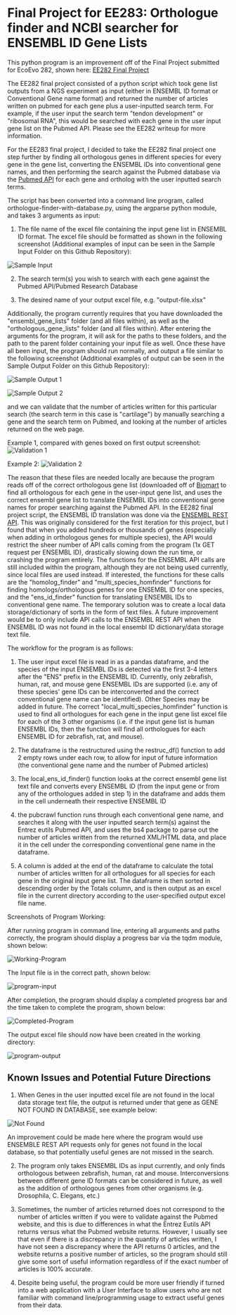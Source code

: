 # Final Project for EE283: Orthologue finder and NCBI searcher for ENSEMBL ID Gene Lists

This python program is an improvement off of the Final Project submitted for EcoEvo 282, shown here: [EE282 Final Project](https://github.com/pnayak93/ee282/blob/main/Final_Project_Writeup.md)

The EE282 final project consisted of a python script which took gene list outputs from a NGS experiment as input (either in ENSEMBL ID format or Conventional Gene name format) and returned the number of articles written on pubmed for each gene plus a user-inputted search term. For example, if the user input the search term "tendon development" or "ribosomal RNA", this would be searched with each gene in the user input gene list on the Pubmed API. Please see the EE282 writeup for more information.

For the EE283 final project, I decided to take the EE282 final project one step further by finding all orthologous genes in different species for every gene in the gene list, converting the ENSEMBL IDs into conventional gene names, and then performing the search against the Pubmed database via the [Pubmed API](https://www.ncbi.nlm.nih.gov/books/NBK25501/) for each gene and ortholog with the user inputted search terms.

The script has been converted into a command line program, called orthologue-finder-with-database.py, using the argparse python module, and takes 3 arguments as input:   

1) The file name of the excel file containing the input gene list in ENSEMBL ID format. The excel file should be formatted as shown in the following screenshot (Additional examples of input can be seen in the Sample Input Folder on this Github Repository):

![Sample Input](/Screenshots/Cartilage-Input.PNG)

2) The search term(s) you wish to search with each gene against the Pubmed API/Pubmed Research Database

3) The desired name of your output excel file, e.g. "output-file.xlsx"

Additionally, the program currently requires that you have downloaded the "ensembl_gene_lists" folder (and all files within), as well as the "orthologous_gene_lists" folder (and all files within). After entering the arguments for the program, it will ask for the paths to these folders, and the path to the parent folder containing your input file as well. Once these have all been input, the program should run normally, and output a file similar to the following screenshot (Additional examples of output can be seen in the Sample Output Folder on this Github Repository):

![Sample Output 1](/Screenshots/Cartilage-Output-1.PNG)

![Sample Output 2](/Screenshots/Cartilage-Output-2.PNG)

and we can validate that the number of articles written for this particular search (the search term in this case is "cartilage") by manually searching a gene and the search term on Pubmed, and looking at the number of articles returned on the web page.

Example 1, compared with genes boxed on first output screenshot:
![Validation 1](/Screenshots/Validation-1.PNG)

Example 2:
![Validation 2](/Screenshots/Validation-2.PNG)

The reason that these files are needed locally are because the program reads off of the correct orthologous gene list (downloaded off of [Biomart](https://www.ensembl.org/biomart/martview/a2d7e8d51d4d452d497f784ce4a5be89) to find all orthologous for each gene in the user-input gene list, and uses the correct ensembl gene list to translate ENSEMBL IDs into conventional gene names for proper searching against the Pubmed API. In the EE282 final project script, the ENSEMBL ID translation was done via the [ENSEMBL REST API](https://rest.ensembl.org/). This was originally considered for the first iteration for this project, but I found that when you added hundreds or thousands of genes (especially when adding in orthologous genes for multiple species), the API would restrict the sheer number of API calls coming from the program (1x GET request per ENSEMBL ID), drastically slowing down the run time, or crashing the program entirely. The functions for the ENSEMBL API calls are still included within the program, although they are not being used currently, since local files are used instead. If interested, the functions for these calls are the "homolog_finder" and "multi_species_homfinder" functions for finding homologs/orthologous genes for one ENSEMBL ID for one species, and the "ens_id_finder" function for translating ENSEMBL IDs to conventional gene name.  The temporary solution was to create a local data storage/dictionary of sorts in the form of text files. A future improvement would be to only include API calls to the ENSEMBL REST API when the ENSEMBL ID was not found in the local ensembl ID dictionary/data storage text file.


The workflow for the program is as follows:

1) The user input excel file is read in as a pandas dataframe, and the species of the input ENSEMBL IDs is detected via the first 3-4 letters after the "ENS" prefix in the ENSEMBL ID. Currently, only zebrafish, human, rat, and mouse gene ENSEMBL IDs are supported (i.e. any of these species' gene IDs can be interconverted and the correct conventional gene name can be identified). Other Species may be added in future. The correct "local_multi_species_homfinder" function is used to find all orthologues for each gene in the input gene list excel file for each of the 3 other organisms (i.e. if the input gene list is human ENSEMBL IDs, then the function will find all orthologues for each ENSEMBL ID for zebrafish, rat, and mouse).

2) The dataframe is the restructured using the restruc_df() function to add 2 empty rows under each row, to allow for input of future information (the conventional gene name and the number of Pubmed articles)

3) The local_ens_id_finder() function looks at the correct ensembl gene list text file and converts every ENSEMBL ID (from the input gene or from any of the orthologues added in step 1) in the dataframe and adds them in the cell underneath their respective ENSEMBL ID

4) the pubcrawl function runs through each conventional gene name, and searches it along with the user inputted search term(s) against the Entrez eutils Pubmed API, and uses the bs4 package to parse out the number of articles written from the returned XML/HTML data, and place it in the cell under the corresponding conventional gene name in the dataframe.

5) A column is added at the end of the dataframe to calculate the total number of articles written for all orthologues for all species for each gene in the original input gene list. The dataframe is then sorted in descending order by the Totals column, and is then output as an excel file in the current directory according to the user-specified output excel file name.


Screenshots of Program Working:


After running program in command line, entering all arguments and paths correctly, the program should display a progress bar via the tqdm module, shown below:

![Working-Program](/Screenshots/program_working.PNG)

The Input file is in the correct path, shown below:

![program-input](/Screenshots/program_input.PNG)

After completion, the program should display a completed progress bar and the time taken to complete the program, shown below:

![Completed-Program](/Screenshots/program_completed.PNG)

The output excel file should now have been created in the working directory:

![program-output](/Screenshots/program_output.PNG)

## Known Issues and Potential Future Directions

1) When Genes in the user inputted excel file are not found in the local data storage text file, the output is returned under that gene as GENE NOT FOUND IN DATABASE, see example below:

![Not Found](/Screenshots/Genes_not_found.PNG)

An improvement could be made here where the program would use ENSEMBLE REST API requests only for genes not found in the local database, so that potentially useful genes are not missed in the search.

2) The program only takes ENSEMBL IDs as input currently, and only finds orthologous between zebrafish, human, rat and mouse. Interconversions between different gene ID formats can be considered in future, as well as the addition of orthologous genes from other organisms (e.g. Drosophila, C. Elegans, etc.)

3) Sometimes, the number of articles returned does not correspond to the number of articles written if you were to validate against the Pubmed website, and this is due to differences in what the Entrez Eutils API returns versus what the Pubmed website returns. However, I usually see that even if there is a discrepancy in the quantity of articles written, I have not seen a discrepancy where the API returns 0 articles, and the website returns a positive number of articles, so the program should still give some sort of useful information regardless of if the exact number of articles is 100% accurate.

4) Despite being useful, the program could be more user friendly if turned into a web application with a User Interface to allow users who are not familiar with command line/programming usage to extract useful genes from their data.











